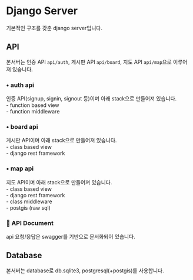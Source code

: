 # Django Server

기본적인 구조를 갖춘 django server입니다.

## API

본서버는 인증 API `api/auth`, 게시판 API `api/board`, 지도 API `api/map`으로 이루어져 있습니다.

### • auth api

인증 API(signup, signin, signout 등)이며 아래 stack으로 만들어져 있습니다.  
\- function based view  
\- function middleware

### • board api

게시판 API이며 아래 stack으로 만들어져 있습니다.  
\- class based view  
\- django rest framework

### • map api

지도 API이며 아래 stack으로 만들어져 있습니다.  
\- class based view  
\- django rest framework  
\- class middleware  
\- postgis (raw sql)

### 📔 API Document

api 요청/응답은 swagger를 기반으로 문서화되어 있습니다.

## Database

본서버는 database로 db.sqlite3, postgresql(+postgis)를 사용합니다.

